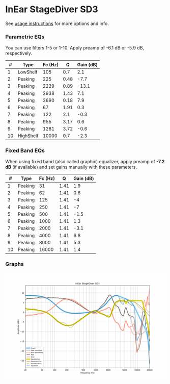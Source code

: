 # InEar StageDiver SD3
See [usage instructions](https://github.com/jaakkopasanen/AutoEq#usage) for more options and info.

### Parametric EQs
You can use filters 1-5 or 1-10. Apply preamp of -6.1 dB or -5.9 dB, respectively.

|   # | Type      |   Fc (Hz) |    Q |   Gain (dB) |
|-----|-----------|-----------|------|-------------|
|   1 | LowShelf  |       105 | 0.7  |         2.1 |
|   2 | Peaking   |       225 | 0.48 |        -7.7 |
|   3 | Peaking   |      2229 | 0.89 |       -13.1 |
|   4 | Peaking   |      2938 | 1.43 |         7.1 |
|   5 | Peaking   |      3690 | 0.18 |         7.9 |
|   6 | Peaking   |        67 | 1.91 |         0.3 |
|   7 | Peaking   |       122 | 2.1  |        -0.3 |
|   8 | Peaking   |       955 | 3.17 |         0.6 |
|   9 | Peaking   |      1281 | 3.72 |        -0.6 |
|  10 | HighShelf |     10000 | 0.7  |        -2.3 |

### Fixed Band EQs
When using fixed band (also called graphic) equalizer, apply preamp of **-7.2 dB** (if available) and set gains manually with these parameters.

|   # | Type    |   Fc (Hz) |    Q |   Gain (dB) |
|-----|---------|-----------|------|-------------|
|   1 | Peaking |        31 | 1.41 |         1.9 |
|   2 | Peaking |        62 | 1.41 |         0.6 |
|   3 | Peaking |       125 | 1.41 |        -4   |
|   4 | Peaking |       250 | 1.41 |        -7   |
|   5 | Peaking |       500 | 1.41 |        -1.5 |
|   6 | Peaking |      1000 | 1.41 |         1.3 |
|   7 | Peaking |      2000 | 1.41 |        -3.1 |
|   8 | Peaking |      4000 | 1.41 |         6.8 |
|   9 | Peaking |      8000 | 1.41 |         5.3 |
|  10 | Peaking |     16000 | 1.41 |         1.4 |

### Graphs
![](./InEar%20StageDiver%20SD3.png)
